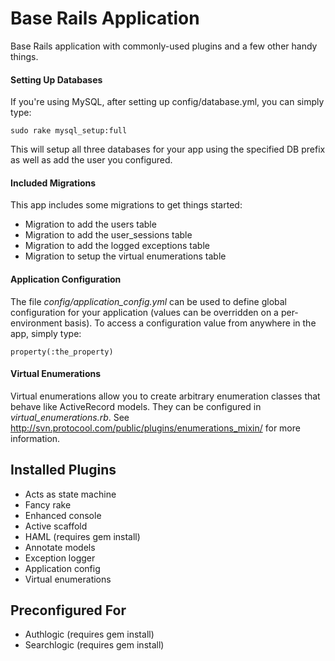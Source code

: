 # Base Rails Application #

Base Rails application with commonly-used plugins and a few other handy things.

#### Setting Up Databases ####

If you're using MySQL, after setting up config/database.yml, you can simply type:

    sudo rake mysql_setup:full

This will setup all three databases for your app using the specified DB prefix as well as add the user you configured.

#### Included Migrations ####

This app includes some migrations to get things started:

* Migration to add the users table
* Migration to add the user_sessions table
* Migration to add the logged exceptions table
* Migration to setup the virtual enumerations table

#### Application Configuration ####

The file *config/application_config.yml* can be used to define global configuration for your application (values can be overridden
on a per-environment basis).  To access a configuration value from anywhere in the app, simply type:

    property(:the_property)

#### Virtual Enumerations ####

Virtual enumerations allow you to create arbitrary enumeration classes that behave like ActiveRecord models.  They can be
configured in *virtual_enumerations.rb*.  See http://svn.protocool.com/public/plugins/enumerations_mixin/ for more information.


## Installed Plugins ##

* Acts as state machine
* Fancy rake
* Enhanced console
* Active scaffold
* HAML (requires gem install)
* Annotate models
* Exception logger
* Application config
* Virtual enumerations

## Preconfigured For ##

* Authlogic (requires gem install)
* Searchlogic (requires gem install)
